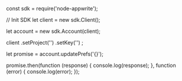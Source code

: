 const sdk = require('node-appwrite');

// Init SDK
let client = new sdk.Client();

let account = new sdk.Account(client);

client
    .setProject('')
    .setKey('')
;

let promise = account.updatePrefs('{}');

promise.then(function (response) {
    console.log(response);
}, function (error) {
    console.log(error);
});